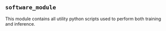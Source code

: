 ## `software_module`

This module contains all utility python scripts used to perform both training and inference.